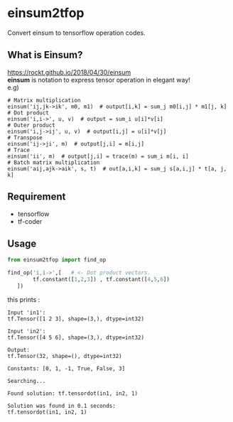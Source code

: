 # einsum2tfop
Convert einsum to tensorflow operation codes.

## What is Einsum?
https://rockt.github.io/2018/04/30/einsum  
**einsum** is notation to express tensor operation in elegant way!  
e.g)  
```
# Matrix multiplication
einsum('ij,jk->ik', m0, m1)  # output[i,k] = sum_j m0[i,j] * m1[j, k]
# Dot product
einsum('i,i->', u, v)  # output = sum_i u[i]*v[i]
# Outer product
einsum('i,j->ij', u, v)  # output[i,j] = u[i]*v[j]
# Transpose
einsum('ij->ji', m)  # output[j,i] = m[i,j]
# Trace
einsum('ii', m)  # output[j,i] = trace(m) = sum_i m[i, i]
# Batch matrix multiplication
einsum('aij,ajk->aik', s, t)  # out[a,i,k] = sum_j s[a,i,j] * t[a, j, k]
```
## Requirement
- tensorflow
- tf-coder

## Usage
```python
from einsum2tfop import find_op

find_op('i,i->',[   # <- Dot product vectors.
        tf.constant([1,2,3]) , tf.constant([4,5,6])
   ])
```
this prints :
```
Input 'in1':
tf.Tensor([1 2 3], shape=(3,), dtype=int32)

Input 'in2':
tf.Tensor([4 5 6], shape=(3,), dtype=int32)

Output:
tf.Tensor(32, shape=(), dtype=int32)

Constants: [0, 1, -1, True, False, 3]

Searching...

Found solution: tf.tensordot(in1, in2, 1)

Solution was found in 0.1 seconds:
tf.tensordot(in1, in2, 1)
```
